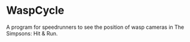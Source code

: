 # WaspCycle
A program for speedrunners to see the position of wasp cameras in The Simpsons: Hit &amp; Run.
